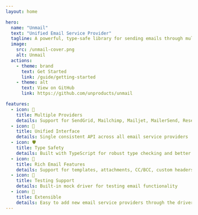```yaml
---
layout: home

hero:
  name: "Unmail"
  text: "Unified Email Service Provider"
  tagline: A powerful, type-safe library for sending emails through multiple providers with a single interface
  image:
    src: /unmail-cover.png
    alt: Unmail
  actions:
    - theme: brand
      text: Get Started
      link: /guide/getting-started
    - theme: alt
      text: View on GitHub
      link: https://github.com/unproducts/unmail

features:
  - icon: 🚀
    title: Multiple Providers
    details: Support for SendGrid, Mailchimp, Mailjet, MailerSend, Resend, Postmark, and more
  - icon: 🔄
    title: Unified Interface
    details: Single consistent API across all email service providers
  - icon: 🛡️
    title: Type Safety
    details: Built with TypeScript for robust type checking and better developer experience
  - icon: 📧
    title: Rich Email Features
    details: Support for templates, attachments, CC/BCC, custom headers, and more
  - icon: 🧪
    title: Testing Support
    details: Built-in mock driver for testing email functionality
  - icon: 🔌
    title: Extensible
    details: Easy to add new email service providers through the driver interface
---
```


